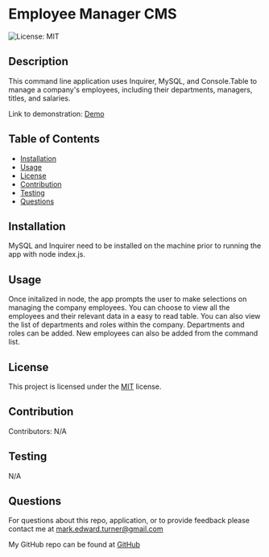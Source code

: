 # Employee Manager CMS
![License: MIT](https://img.shields.io/badge/License-MIT-yellow.svg)

## Description
This command line application uses Inquirer, MySQL, and Console.Table to manage a company's employees, including their departments, managers, titles, and salaries.


Link to demonstration: <a href= "https://drive.google.com/file/d/1S1buFQbEnTAlMm3_ERF7SxKkkWy4y_d9/view">Demo</a>


## Table of Contents
* [Installation](#installation)
* [Usage](#usage)
* [License](#license)
* [Contribution](#contribution)
* [Testing](#testing)
* [Questions](#questions)

## Installation
MySQL and Inquirer need to be installed on the machine prior to running the app with node index.js. 

## Usage
Once initalized in node, the app prompts the user to make selections on managing the company employees. You can choose to view all the employees and their relevant data in a easy to read table. You can also view the list of departments and roles within the company. Departments and roles can be added. New employees can also be added from the command list.

## License
This project is licensed under the <a href="https://opensource.org/licenses/MIT">MIT</a> license.

## Contribution
Contributors: N/A

## Testing
N/A

## Questions
For questions about this repo, application, or to provide feedback please contact me at mark.edward.turner@gmail.com

My GitHub repo can be found at [GitHub](https://github.com/TboneXX)
